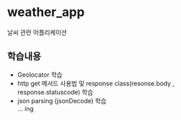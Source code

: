 # weather_app

날씨 관련 어플리케이션 

## 학습내용

- Geolocator 학습
- http get 메서드 사용법 및 response class(resonse.body , response.statuscode) 학습
- json parsing (jsonDecode) 학습    
  ... ing
